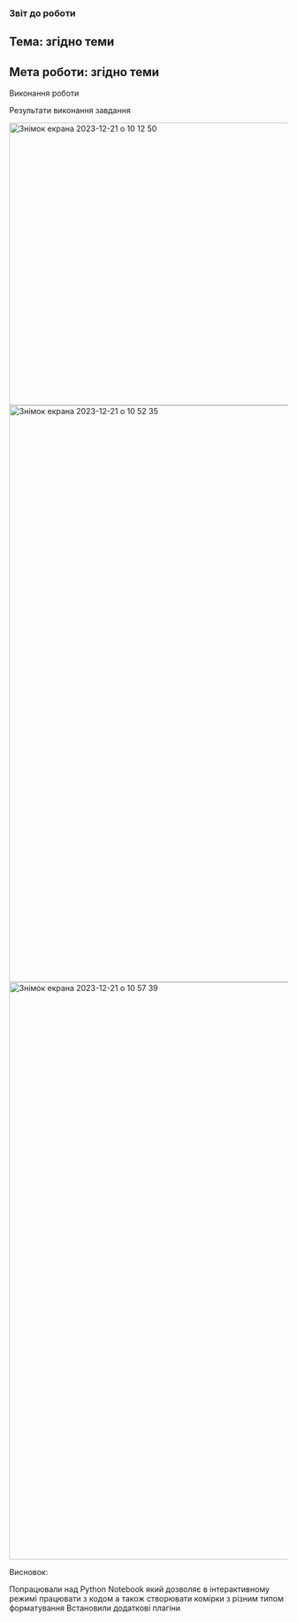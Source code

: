### Звіт до роботи
## Тема: згідно теми
## Мета роботи: згідно теми
Виконання роботи

Результати виконання завдання 

<img width="511" alt="Знімок екрана 2023-12-21 о 10 12 50" src="https://github.com/nastya-kryhzanivskya/college1/assets/154334074/ee96a039-a6cb-43e5-a3df-06feff817bed">

<img width="1043" alt="Знімок екрана 2023-12-21 о 10 52 35" src="https://github.com/nastya-kryhzanivskya/college1/assets/154334074/da84cfba-e3dd-4685-ac4a-ca25f756b28d">

<img width="1044" alt="Знімок екрана 2023-12-21 о 10 57 39" src="https://github.com/nastya-kryhzanivskya/college1/assets/154334074/5048c78a-a808-4daf-880b-328299d8c605">


Висновок:

Попрацювали над Python Notebook який дозволяє в інтерактивному режимі працювати з кодом а також створювати комірки з різним типом форматування
Встановили додаткові плагіни

